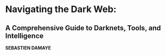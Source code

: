 # Navigating the Dark Web:
## A Comprehensive Guide to Darknets, Tools, and Intelligence

**SEBASTIEN DAMAYE**